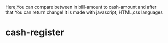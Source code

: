 Here,You can compare between in bill-amount to cash-amount and after that You can return change!
It is made with javascript, HTML,css languages


# cash-register
